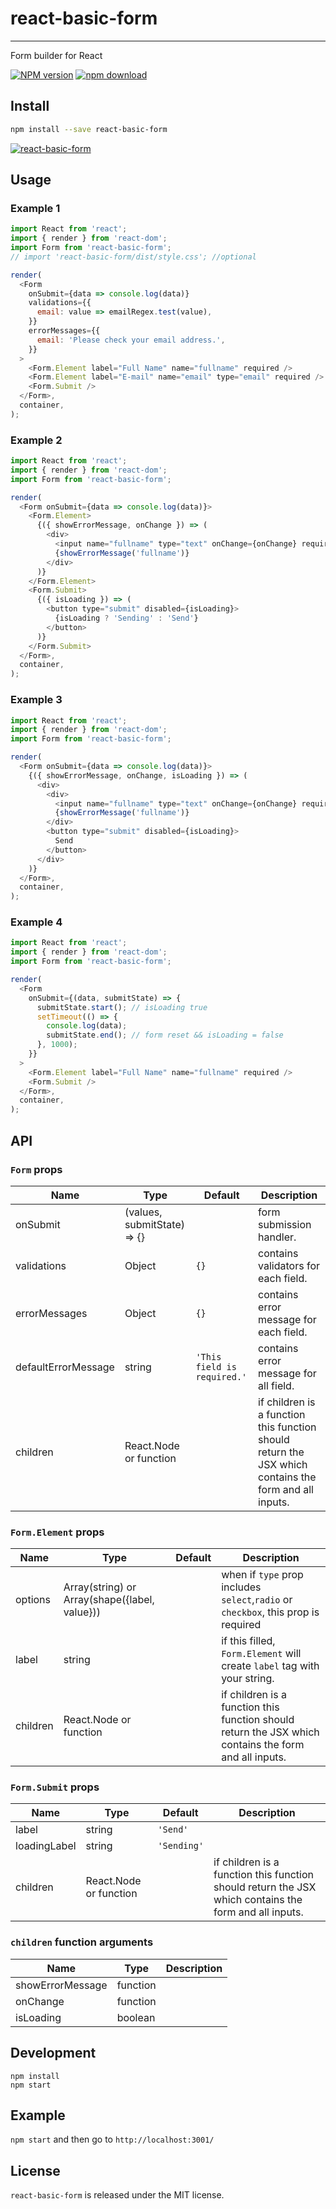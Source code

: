 # react-basic-form

---

Form builder for React

[![NPM version][npm-image]][npm-url]
[![npm download][download-image]][download-url]

[npm-image]: http://img.shields.io/npm/v/react-basic-form.svg?style=flat-square
[npm-url]: http://npmjs.org/package/react-basic-form
[download-image]: https://img.shields.io/npm/dm/react-basic-form.svg?style=flat-square
[download-url]: https://npmjs.org/package/react-basic-form

## Install

```bash
npm install --save react-basic-form
```

[![react-basic-form](https://nodei.co/npm/react-basic-form.png)](https://npmjs.org/package/react-basic-form)

## Usage

### Example 1

```js
import React from 'react';
import { render } from 'react-dom';
import Form from 'react-basic-form';
// import 'react-basic-form/dist/style.css'; //optional

render(
  <Form
    onSubmit={data => console.log(data)}
    validations={{
      email: value => emailRegex.test(value),
    }}
    errorMessages={{
      email: 'Please check your email address.',
    }}
  >
    <Form.Element label="Full Name" name="fullname" required />
    <Form.Element label="E-mail" name="email" type="email" required />
    <Form.Submit />
  </Form>,
  container,
);
```

### Example 2

```js
import React from 'react';
import { render } from 'react-dom';
import Form from 'react-basic-form';

render(
  <Form onSubmit={data => console.log(data)}>
    <Form.Element>
      {({ showErrorMessage, onChange }) => (
        <div>
          <input name="fullname" type="text" onChange={onChange} required />
          {showErrorMessage('fullname')}
        </div>
      )}
    </Form.Element>
    <Form.Submit>
      {({ isLoading }) => (
        <button type="submit" disabled={isLoading}>
          {isLoading ? 'Sending' : 'Send'}
        </button>
      )}
    </Form.Submit>
  </Form>,
  container,
);
```

### Example 3

```js
import React from 'react';
import { render } from 'react-dom';
import Form from 'react-basic-form';

render(
  <Form onSubmit={data => console.log(data)}>
    {({ showErrorMessage, onChange, isLoading }) => (
      <div>
        <div>
          <input name="fullname" type="text" onChange={onChange} required />
          {showErrorMessage('fullname')}
        </div>
        <button type="submit" disabled={isLoading}>
          Send
        </button>
      </div>
    )}
  </Form>,
  container,
);
```

### Example 4

```js
import React from 'react';
import { render } from 'react-dom';
import Form from 'react-basic-form';

render(
  <Form
    onSubmit={(data, submitState) => {
      submitState.start(); // isLoading true
      setTimeout(() => {
        console.log(data);
        submitState.end(); // form reset && isLoading = false
      }, 1000);
    }}
  >
    <Form.Element label="Full Name" name="fullname" required />
    <Form.Submit />
  </Form>,
  container,
);
```

## API

### `Form` props

| Name                | Type                        | Default                     | Description                                                                                           |
| ------------------- | --------------------------- | --------------------------- | ----------------------------------------------------------------------------------------------------- |
| onSubmit            | (values, submitState) => {} |                             | form submission handler.                                                                              |
| validations         | Object                      | `{}`                        | contains validators for each field.                                                                   |
| errorMessages       | Object                      | `{}`                        | contains error message for each field.                                                                |
| defaultErrorMessage | string                      | `'This field is required.'` | contains error message for all field.                                                                 |
| children            | React.Node or function      |                             | if children is a function this function should return the JSX which contains the form and all inputs. |

### `Form.Element` props

| Name     | Type                                          | Default | Description                                                                                           |
| -------- | --------------------------------------------- | ------- | ----------------------------------------------------------------------------------------------------- |
| options  | Array(string) or Array(shape({label, value})) |         | when if `type` prop includes `select`,`radio` or `checkbox`, this prop is required                    |
| label    | string                                        |         | if this filled, `Form.Element` will create `label` tag with your string.                              |
| children | React.Node or function                        |         | if children is a function this function should return the JSX which contains the form and all inputs. |

### `Form.Submit` props

| Name         | Type                   | Default     | Description                                                                                           |
| ------------ | ---------------------- | ----------- | ----------------------------------------------------------------------------------------------------- |
| label        | string                 | `'Send'`    |                                                                                                       |
| loadingLabel | string                 | `'Sending'` |                                                                                                       |
| children     | React.Node or function |             | if children is a function this function should return the JSX which contains the form and all inputs. |

### `children` function arguments

| Name             | Type     | Description |
| ---------------- | -------- | ----------- |
| showErrorMessage | function |             |
| onChange         | function |             |
| isLoading        | boolean  |             |

## Development

```
npm install
npm start
```

## Example

`npm start` and then go to `http://localhost:3001/`

## License

`react-basic-form` is released under the MIT license.
